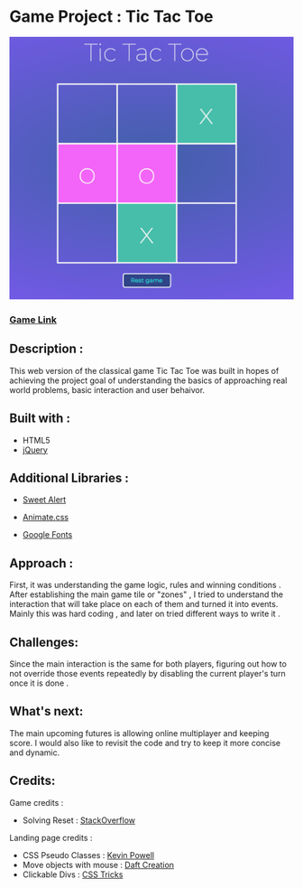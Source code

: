 # Game Project : Tic Tac Toe

![Game](tictactoe.png)

### [ Game Link](https://atheer10.github.io/Projects---WDI/Project01/Game01-TicTacToe/myLanding/index.html)

## Description :

This web version of the classical game Tic Tac Toe was built in hopes of achieving the project goal of understanding the basics of approaching real world problems, basic interaction and user behaivor.

## Built with :

- HTML5
- [jQuery](http://jquery.com/)

## Additional Libraries :

- [Sweet Alert ](https://sweetalert.js.org/)
- [Animate.css](https://daneden.github.io/animate.css/)

- [Google Fonts](https://fonts.google.com/)

## Approach :

First, it was understanding the game logic, rules and winning conditions . After establishing the main game tile or "zones" , I tried to understand the interaction that will take place on each of them and turned it into events. Mainly this was hard coding , and later on tried different ways to write it .

## Challenges:

Since the main interaction is the same for both players, figuring out how to not override those events repeatedly by disabling the current player's turn once it is done .

## What's next:

The main upcoming futures is allowing online multiplayer and keeping score. I would also like to revisit the code and try to keep it more concise and dynamic.

## Credits:

Game credits :

- Solving Reset : [StackOverflow](https://stackoverflow.com/questions/42457544/trying-to-get-tic-tac-toe-board-to-reset)

Landing page credits :

- CSS Pseudo Classes : [Kevin Powell](https://www.youtube.com/watch?v=xoRbkm8XgfQ)
- Move objects with mouse : [Daft Creation](https://www.youtube.com/watch?v=2gfb-n2p94A)
- Clickable Divs : [CSS Tricks](https://css-tricks.com/creating-clickable-divs/)
